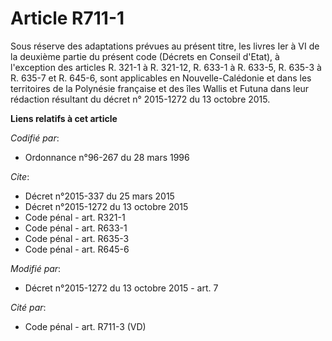 # Article R711-1

Sous réserve des adaptations prévues au présent titre, les livres Ier à VI de la deuxième partie du présent code (Décrets en
Conseil d'Etat), à l'exception des articles R. 321-1 à R. 321-12, R. 633-1 à R. 633-5, 
R. 635-3 à R. 635-7 et R. 645-6, sont applicables en Nouvelle-Calédonie et dans les territoires de la Polynésie française et
des îles Wallis et Futuna dans leur rédaction résultant du 
décret n° 2015-1272 du 13 octobre 2015.

**Liens relatifs à cet article**

_Codifié par_:

  - Ordonnance n°96-267 du 28 mars 1996

_Cite_:

  - Décret n°2015-337 du 25 mars 2015
  - Décret n°2015-1272 du 13 octobre 2015
  - Code pénal - art. R321-1
  - Code pénal - art. R633-1
  - Code pénal - art. R635-3
  - Code pénal - art. R645-6

_Modifié par_:

  - Décret n°2015-1272 du 13 octobre 2015 - art. 7

_Cité par_:

  - Code pénal - art. R711-3 (VD)
